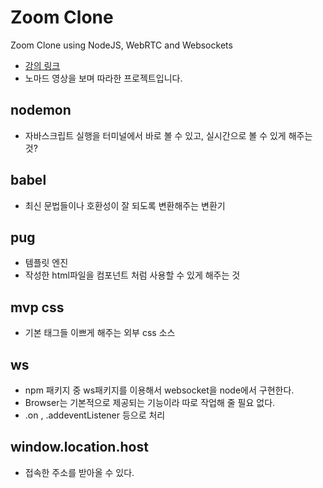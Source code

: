 # Zoom Clone

Zoom Clone using NodeJS, WebRTC and Websockets

- [강의 링크](https://nomadcoders.co/noom/lectures/3074)
- 노마드 영상을 보며 따라한 프로젝트입니다.

## nodemon

- 자바스크립트 실행을 터미널에서 바로 볼 수 있고, 실시간으로 볼 수 있게 해주는 것?

## babel

- 최신 문법들이나 호환성이 잘 되도록 변환해주는 변환기

## pug

- 템플릿 엔진
- 작성한 html파일을 컴포넌트 처럼 사용할 수 있게 해주는 것

## mvp css

- 기본 태그들 이쁘게 해주는 외부 css 소스

## ws

- npm 패키지 중 ws패키지를 이용해서 websocket을 node에서 구현한다.
- Browser는 기본적으로 제공되는 기능이라 따로 작업해 줄 필요 없다.
- .on , .addeventListener 등으로 처리

## window.location.host

- 접속한 주소를 받아올 수 있다.
